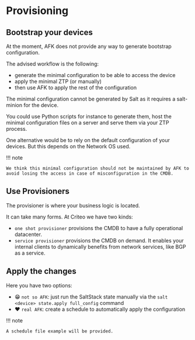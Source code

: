 # Provisioning

<!-- all of this with examples! -->

## Bootstrap your devices

At the moment, AFK does not provide any way to generate bootstrap configuration.

The advised workflow is the following:

* generate the minimal configuration to be able to access the device
* apply the minimal ZTP (or manually)
* then use AFK to apply the rest of the configuration

The minimal configuration cannot be generated by Salt as it requires a salt-minion for the device.

You could use Python scripts for instance to generate them, host the minimal configuration files on a server and serve them via your ZTP process.

One alternative would be to rely on the default configuration of your devices. But this depends on the Network OS used.

!!! note

    We think this minimal configuration should not be maintained by AFK to avoid losing the access in case of misconfiguration in the CMDB.

## Use Provisioners

The provisioner is where your business logic is located.

It can take many forms. At Criteo we have two kinds:

* `one shot provisioner` provisions the CMDB to have a fully operational datacenter.
* `service provisioner` provisions the CMDB on demand. It enables your internal clients to dynamically benefits from network services, like BGP as a service.

## Apply the changes

Here you have two options:

* :grin: `not so AFK`: just run the SaltStack state manually via the `salt <device> state.apply full_config` command
* :heart: `real AFK`: create a schedule to automatically apply the configuration

!!! note

    A schedule file example will be provided.
